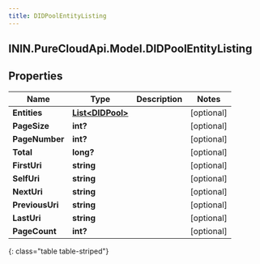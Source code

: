 ```yaml
---
title: DIDPoolEntityListing
---
```

## ININ.PureCloudApi.Model.DIDPoolEntityListing

## Properties

|Name | Type | Description | Notes|
|------------ | ------------- | ------------- | -------------|
| **Entities** | [**List&lt;DIDPool&gt;**](DIDPool.html) |  | [optional] |
| **PageSize** | **int?** |  | [optional] |
| **PageNumber** | **int?** |  | [optional] |
| **Total** | **long?** |  | [optional] |
| **FirstUri** | **string** |  | [optional] |
| **SelfUri** | **string** |  | [optional] |
| **NextUri** | **string** |  | [optional] |
| **PreviousUri** | **string** |  | [optional] |
| **LastUri** | **string** |  | [optional] |
| **PageCount** | **int?** |  | [optional] |
{: class="table table-striped"}


